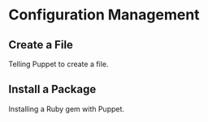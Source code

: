 # Configuration Management

## Create a File
Telling Puppet to create a file.

## Install a Package
Installing a Ruby gem with Puppet.
